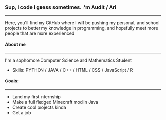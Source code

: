 ### Sup, I code I guess sometimes. I'm Audit / Ari
------------------
Here, you'll find my GitHub where I will be pushing my personal, and school projects to better my knowledge in programming, and hopefully meet more people that are more experienced
#### About me
----
I'm a sophomore Computer Science and Mathematics Student 

- Skills: PYTHON / JAVA / C++ / HTML / CSS / JavaScript / R
#### Goals:
---
- Land my first internship
- Make a full fledged Minecraft mod in Java
- Create cool projects kinda
- Get a job
